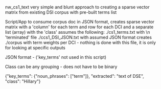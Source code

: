 nw_cs1_text
very simple and blunt approach to creating a sparse vector matrix from existing DSI corpus with pre-built terms list


 
Script/App to consume corpus doc in JSON format, creates sparse vector matrix
with a 'column' for each term and row for each DCI and a separate list (array)
with the 'class'
assumes the following:
./cs1_terms.txt with \n 'terminated' file
./ccs1_DSI_JSON.txt with assumed JSON format
creates
./corpus with term weights per DCI - nothing is done with this
file, it is only for looking at specific outputs


JSON format - ('key_terms' not used in this script)

Class can be any grouping - does not have to be binary

{"key_terms": {"noun_phrases": ["term"]}, "extracted": "text of DSE", "class": "Hillary"}
